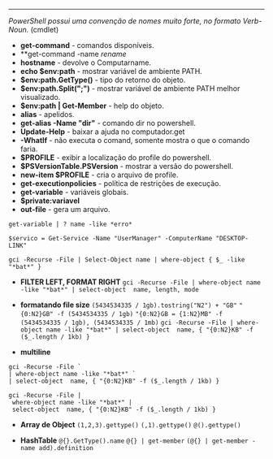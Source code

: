 ***

*PowerShell possui uma convenção de nomes muito forte, no formato Verb-Noun.* (cmdlet)

* **get-command** - comandos disponíveis.
* **get-command -name *rename*
* **hostname** - devolve o Computarname.
* **echo $env:path** - mostrar variável de ambiente PATH.
* **$env:path.GetType()** - tipo do retorno do objeto.
* **$env:path.Split(";")** - mostrar variável de ambiente PATH melhor visualizado.
* **$env:path | Get-Member** - help do objeto.
* **alias** - apelidos.
* **get-alias -Name "dir"** - comando dir no powershell.
* **Update-Help** - baixar a ajuda no computador.get
* **-WhatIf** - não executa o comand, somente mostra o que o comando faria.
* **$PROFILE** - exibir a localização do profile do powershell.
* **$PSVersionTable.PSVersion** - mostrar a versão do powershell.
* **new-item $PROFILE** - cria o arquivo de profile.
* **get-executionpolicies** - política de restrições de execução.
* **get-variable** - variáveis globais.
* **$private:variavel**
* **out-file** - gera um arquivo.

`get-variable | ? name -like *erro*`

`$servico = Get-Service -Name "UserManager" -ComputerName "DESKTOP-LINK"`

`gci -Recurse -File | Select-Object name | where-object { $_ -like "*bat*" }`

* **FILTER LEFT, FORMAT RIGHT**
`gci -Recurse -File | where-object name -like "*bat*" | select-object  name, length, mode`

* **formatando file size**
`(5434534335 / 1gb).tostring("N2") + "GB"`
`"{0:N2}GB" -f (5434534335 / 1gb)`
`"{0:N2}GB = {1:N2}MB" -f (5434534335 / 1gb), (5434534335 / 1mb)`
`gci -Recurse -File | where-object name -like "*bat*" | select-object  name, { "{0:N2}KB" -f ($_.length / 1kb) }`

* **multiline**
```
gci -Recurse -File `
| where-object name -like "*bat*" `
| select-object  name, { "{0:N2}KB" -f ($_.length / 1kb) }
```

```
gci -Recurse -File |
 where-object name -like "*bat*" |
 select-object  name, { "{0:N2}KB" -f ($_.length / 1kb) }
```

* **Array de Object**
`(1,2,3).gettype()`
`(,1).gettype()`
`@().gettype()`

* **HashTable**
`@{}.GetType().name`
`@{} | get-member`
`(@{} | get-member -name add).definition`







